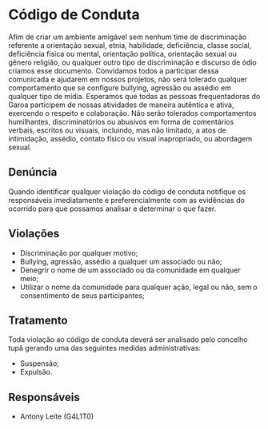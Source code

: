 # Código de Conduta
Afim de criar um ambiente amigável sem nenhum time de discriminação referente a orientação sexual, etnia, habilidade, deficiência, classe social, deficiência física ou mental, orientação política, orientação sexual ou gênero religião, ou qualquer outro tipo de discriminação e discurso de ódio criamos esse documento.
Convidamos todos a participar dessa comunicada e ajudarem em nossos projetos, não será tolerado qualquer comportamento que se configure bullying, agressão ou assédio em qualquer tipo de mídia.
Esperamos que todas as pessoas frequentadoras do Garoa participem de nossas atividades de maneira autêntica e ativa, exercendo o respeito e colaboração. Não serão tolerados comportamentos humilhantes, discriminatórios ou abusivos em forma de comentários verbais, escritos ou visuais, incluindo, mas não limitado, a atos de intimidação, assédio, contato físico ou visual inapropriado, ou abordagem sexual.
## Denúncia
Quando identificar qualquer violação do código de conduta notifique os responsáveis imediatamente e preferencialmente com as evidências do ocorrido para que possamos analisar e determinar o que fazer.
## Violações
- Discriminação por qualquer motivo;
- Bullying, agressão, assédio  a qualquer um associado ou não;
- Denegrir o nome de um associado ou da comunidade em qualquer meio;
- Utilizar o nome da comunidade para qualquer ação, legal ou não, sem o consentimento de seus participantes;
## Tratamento
Toda violação ao código de conduta deverá ser analisado pelo concelho tupã gerando uma das seguintes medidas administrativas:
- Suspensão;
- Expulsão.
## Responsáveis
- Antony Leite (G4L1T0)
